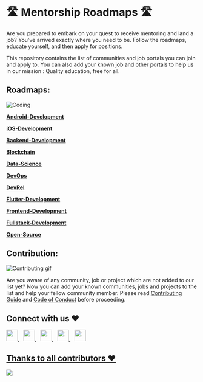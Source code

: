 # 🛣 Mentorship Roadmaps 🛣

Are you prepared to embark on your quest to receive mentoring and land a job? You've arrived exactly where you need to be. Follow the roadmaps, educate yourself, and then apply for positions.

This repository contains the list of communities and job portals you can join and apply to. You can also add your known job and other portals to help us in our mission : Quality education, free for all.

## Roadmaps:

<p align="Left"><img align="center" alt="Coding" src="https://media.giphy.com/media/xUySTOigOUHucl3rfW/giphy.gif"></p>
<p  align="Left"><a href="Android-Development#readme"><b>Android-Development</b></a></p>
<p  align="Left"><a href="iOS-Development#readme"><b>iOS-Development</b></a></p> 
<p  align="Left"><a href="Backend-Development#readme"><B>Backend-Development</B></a></p>
<p  align="Left"><a href="Blockchain#readme"><b>Blockchain</b></a></p>
<p  align="Left"><a href="Data-Science#readme"><b>Data-Science</b></a></p>
<p  align="Left"><a href="DevOps#readme"><b>DevOps</b></a></p>
<p  align="Left"><a href="DevRel#readme"><b>DevRel</b></a></p>
<p  align="Left"><a href="Flutter-Development#readme"><b>Flutter-Development</b></a></p>
<p  align="Left"><a href="Frontend-Development#readme"><b>Frontend-Development</b></a></p>
<p  align="Left"><a href="Fullstack-Development#readme"><b>Fullstack-Development</b></a></p>
<p  align="Left"><a href="Open-Source#readme"><b>Open-Source</b></a></p>

## Contribution:

![Contributing gif](https://media.giphy.com/media/JykvbWfXtAHSM/giphy.gif)

Are you aware of any community, job or project which are not added to our list yet? Now you can add your known communities, jobs and projects to the list and help your fellow community member. Please read [Contributing Guide](./CONTRIBUTING.md) and [Code of Conduct](./CODE_OF_CONDUCT.md) before proceeding.

## Connect with us ❤️

  <a href="https://discord.gg/wemakedevs">
    <img width="30px" src="https://discord.com/assets/3437c10597c1526c3dbd98c737c2bcae.svg" />
  </a>&ensp;
    <a href="https://t.me/WeMakeDevs">
    <img width="30px" src="https://www.vectorlogo.zone/logos/telegram/telegram-icon.svg" />
  </a> 
  </a>&ensp;
  <a href="https://twitter.com/WeMakeDevs">
    <img width="30px" src="[https://www.vectorlogo.zone/logos/twitter/twitter-official.svg](https://pbs.twimg.com/profile_images/1683899100922511378/5lY42eHs_400x400.jpg)" />
  </a>&ensp;
  <a href="https://www.linkedin.com/company/WeMakeDevs/">
    <img width="30px" src="https://www.vectorlogo.zone/logos/linkedin/linkedin-icon.svg" />
  </a>&ensp;
  <a href="https://www.instagram.com/WeMakeDevs/">
    <img width="30px" src="https://www.vectorlogo.zone/logos/instagram/instagram-icon.svg" />

## Thanks to all contributors ❤

 <a href = "https://github.com/WeMakeDevs/roadmaps/graphs/contributors">
   <img src = "https://contrib.rocks/image?repo=WeMakeDevs/roadmaps"/>
 </a>
